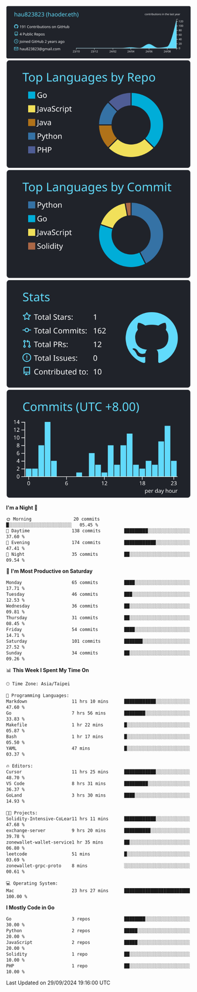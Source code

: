 [![](https://raw.githubusercontent.com/hau823823/hau823823/master/profile-summary-card-output/react/0-profile-details.svg)](https://github.com/vn7n24fzkq/github-profile-summary-cards)
[![](https://raw.githubusercontent.com/hau823823/hau823823/master/profile-summary-card-output/react/1-repos-per-language.svg)](https://github.com/vn7n24fzkq/github-profile-summary-cards) [![](https://raw.githubusercontent.com/hau823823/hau823823/master/profile-summary-card-output/react/2-most-commit-language.svg)](https://github.com/vn7n24fzkq/github-profile-summary-cards)
[![](https://raw.githubusercontent.com/hau823823/hau823823/master/profile-summary-card-output/react/3-stats.svg)](https://github.com/vn7n24fzkq/github-profile-summary-cards) [![](https://raw.githubusercontent.com/hau823823/hau823823/master/profile-summary-card-output/react/4-productive-time.svg)](https://github.com/vn7n24fzkq/github-profile-summary-cards)

<!--START_SECTION:waka-->
**I'm a Night 🦉** 

```text
🌞 Morning                20 commits          █░░░░░░░░░░░░░░░░░░░░░░░░   05.45 % 
🌆 Daytime                138 commits         █████████░░░░░░░░░░░░░░░░   37.60 % 
🌃 Evening                174 commits         ████████████░░░░░░░░░░░░░   47.41 % 
🌙 Night                  35 commits          ██░░░░░░░░░░░░░░░░░░░░░░░   09.54 % 
```
📅 **I'm Most Productive on Saturday** 

```text
Monday                   65 commits          ████░░░░░░░░░░░░░░░░░░░░░   17.71 % 
Tuesday                  46 commits          ███░░░░░░░░░░░░░░░░░░░░░░   12.53 % 
Wednesday                36 commits          ██░░░░░░░░░░░░░░░░░░░░░░░   09.81 % 
Thursday                 31 commits          ██░░░░░░░░░░░░░░░░░░░░░░░   08.45 % 
Friday                   54 commits          ████░░░░░░░░░░░░░░░░░░░░░   14.71 % 
Saturday                 101 commits         ███████░░░░░░░░░░░░░░░░░░   27.52 % 
Sunday                   34 commits          ██░░░░░░░░░░░░░░░░░░░░░░░   09.26 % 
```


📊 **This Week I Spent My Time On** 

```text
🕑︎ Time Zone: Asia/Taipei

💬 Programming Languages: 
Markdown                 11 hrs 10 mins      ████████████░░░░░░░░░░░░░   47.60 % 
Go                       7 hrs 56 mins       ████████░░░░░░░░░░░░░░░░░   33.83 % 
Makefile                 1 hr 22 mins        █░░░░░░░░░░░░░░░░░░░░░░░░   05.87 % 
Bash                     1 hr 17 mins        █░░░░░░░░░░░░░░░░░░░░░░░░   05.50 % 
YAML                     47 mins             █░░░░░░░░░░░░░░░░░░░░░░░░   03.37 % 

🔥 Editors: 
Cursor                   11 hrs 25 mins      ████████████░░░░░░░░░░░░░   48.70 % 
VS Code                  8 hrs 31 mins       █████████░░░░░░░░░░░░░░░░   36.37 % 
GoLand                   3 hrs 30 mins       ████░░░░░░░░░░░░░░░░░░░░░   14.93 % 

🐱‍💻 Projects: 
Solidity-Intensive-CoLear11 hrs 11 mins      ████████████░░░░░░░░░░░░░   47.68 % 
exchange-server          9 hrs 20 mins       ██████████░░░░░░░░░░░░░░░   39.78 % 
zonewallet-wallet-service1 hr 35 mins        ██░░░░░░░░░░░░░░░░░░░░░░░   06.80 % 
leetcode                 51 mins             █░░░░░░░░░░░░░░░░░░░░░░░░   03.69 % 
zonewallet-grpc-proto    8 mins              ░░░░░░░░░░░░░░░░░░░░░░░░░   00.61 % 

💻 Operating System: 
Mac                      23 hrs 27 mins      █████████████████████████   100.00 % 
```

**I Mostly Code in Go** 

```text
Go                       3 repos             ████████░░░░░░░░░░░░░░░░░   30.00 % 
Python                   2 repos             █████░░░░░░░░░░░░░░░░░░░░   20.00 % 
JavaScript               2 repos             █████░░░░░░░░░░░░░░░░░░░░   20.00 % 
Solidity                 1 repo              ██░░░░░░░░░░░░░░░░░░░░░░░   10.00 % 
PHP                      1 repo              ██░░░░░░░░░░░░░░░░░░░░░░░   10.00 % 
```




 Last Updated on 29/09/2024 19:16:00 UTC
<!--END_SECTION:waka-->
